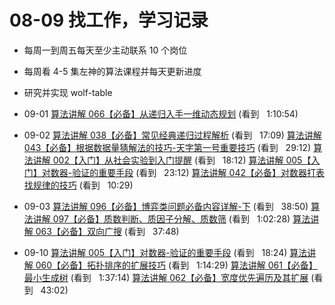 # 08-09 找工作，学习记录

-   每周一到周五每天至少主动联系 10 个岗位
-   每周看 4-5 集左神的算法课程并每天更新进度
-   研究并实现 wolf-table

-   09-01
    [算法讲解 066【必备】从递归入手一维动态规划](https://www.bilibili.com/video/BV1Ww41167Ac?spm_id_from=333.880.my_history.page.click) (看到   1:10:54)

-   09-02
    [算法讲解 038【必备】常见经典递归过程解析](https://www.bilibili.com/video/BV19m4y1n7mo?spm_id_from=333.880.my_history.page.click) (看到   17:09)
    [算法讲解 043【必备】根据数据量猜解法的技巧-天字第一号重要技巧](https://www.bilibili.com/video/BV1Cm4y1M72N?spm_id_from=333.880.my_history.page.click) (看到   29:12)
    [算法讲解 002【入门】从社会实验到入门提醒](https://www.bilibili.com/video/BV1Q14y1B7DH?spm_id_from=333.880.my_history.page.click) (看到   18:12)
    [算法讲解 005【入门】对数器-验证的重要手段](https://www.bilibili.com/video/BV1mM4y1H7fz?spm_id_from=333.880.my_history.page.click) (看到   23:12)
    [算法讲解 042【必备】对数器打表找规律的技巧](https://www.bilibili.com/video/BV11u4y1Q7FD?spm_id_from=333.880.my_history.page.click) (看到   10:29)

-   09-03
    [算法讲解 096【必备】博弈类问题必备内容详解-下](https://www.bilibili.com/video/BV1N94y1T7Mb?spm_id_from=333.880.my_history.page.click) (看到   38:50)
    [算法讲解 097【必备】质数判断、质因子分解、质数筛](https://www.bilibili.com/video/BV1oK4y1z7ML?spm_id_from=333.880.my_history.page.click) (看到   1:02:28)
    [算法讲解 063【必备】双向广搜](https://www.bilibili.com/video/BV11w411y79P?spm_id_from=333.880.my_history.page.click) (看到   37:48)

-   09-10
    [算法讲解 005【入门】对数器-验证的重要手段](https://www.bilibili.com/video/BV1mM4y1H7fz?spm_id_from=333.880.my_history.page.click) (看到   18:24)
    [算法讲解 060【必备】拓扑排序的扩展技巧](https://www.bilibili.com/video/BV12y4y1F79q?spm_id_from=333.880.my_history.page.click) (看到   1:14:29)
    [算法讲解 061【必备】最小生成树](https://www.bilibili.com/video/BV1sK4y1F7LH?spm_id_from=333.880.my_history.page.click) (看到   1:37:14)
    [算法讲解 062【必备】宽度优先遍历及其扩展](https://www.bilibili.com/video/BV1Dw411w7P5?spm_id_from=333.880.my_history.page.click) (看到   43:02)
